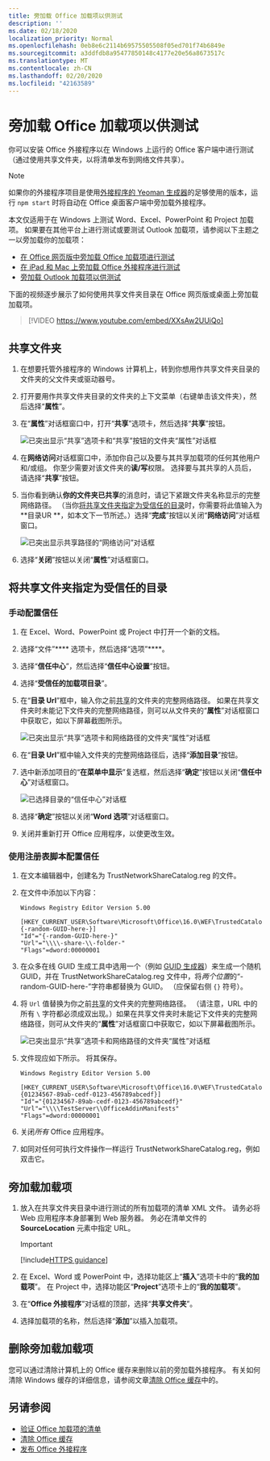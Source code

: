 ```yaml
---
title: 旁加载 Office 加载项以供测试
description: ''
ms.date: 02/18/2020
localization_priority: Normal
ms.openlocfilehash: 0eb8e6c2114b69575505508f05ed701f74b6849e
ms.sourcegitcommit: a3ddfdb8a95477850148c4177e20e56a8673517c
ms.translationtype: MT
ms.contentlocale: zh-CN
ms.lasthandoff: 02/20/2020
ms.locfileid: "42163589"
---
```

# <a name="sideload-office-add-ins-for-testing"></a>旁加载 Office 加载项以供测试

你可以安装 Office 外接程序以在 Windows 上运行的 Office 客户端中进行测试（通过使用共享文件夹，以将清单发布到网络文件共享）。

> [!NOTE]
> 如果你的外接程序项目是使用[外接程序的 Yeoman 生成器](https://github.com/OfficeDev/generator-office)的足够使用的版本，运行 `npm start` 时将自动在 Office 桌面客户端中旁加载外接程序。

本文仅适用于在 Windows 上测试 Word、Excel、PowerPoint 和 Project 加载项。 如果要在其他平台上进行测试或要测试 Outlook 加载项，请参阅以下主题之一以旁加载你的加载项：

- [在 Office 网页版中旁加载 Office 加载项进行测试](sideload-office-add-ins-for-testing.md)
- [在 iPad 和 Mac 上旁加载 Office 外接程序进行测试](sideload-an-office-add-in-on-ipad-and-mac.md)
- [旁加载 Outlook 加载项以供测试](../outlook/sideload-outlook-add-ins-for-testing.md)

下面的视频逐步展示了如何使用共享文件夹目录在 Office 网页版或桌面上旁加载加载项。  

> [!VIDEO https://www.youtube.com/embed/XXsAw2UUiQo]

## <a name="share-a-folder"></a>共享文件夹

1. 在想要托管外接程序的 Windows 计算机上，转到你想用作共享文件夹目录的文件夹的父文件夹或驱动器号。

2. 打开要用作共享文件夹目录的文件夹的上下文菜单（右键单击该文件夹），然后选择“**属性**”。

3. 在“**属性**”对话框窗口中，打开“**共享**”选项卡，然后选择“**共享**”按钮。

    ![已突出显示“共享”选项卡和“共享”按钮的文件夹“属性”对话框](../images/sideload-windows-properties-dialog.png)

4. 在**网络访问**对话框窗口中，添加你自己以及要与其共享加载项的任何其他用户和/或组。 你至少需要对该文件夹的**读/写**权限。 选择要与其共享的人员后，请选择“**共享**”按钮。

5. 当你看到确认**你的文件夹已共享**的消息时，请记下紧跟文件夹名称显示的完整网络路径。 （当你[将共享文件夹指定为受信任的目录](#specify-the-shared-folder-as-a-trusted-catalog)时，你需要将此值输入为**目录UR **，如本文下一节所述。）选择“**完成**”按钮以关闭“**网络访问**”对话框窗口。

   ![已突出显示共享路径的“网络访问”对话框](../images/sideload-windows-network-access-dialog.png)

6. 选择“**关闭**”按钮以关闭“**属性**”对话框窗口。

## <a name="specify-the-shared-folder-as-a-trusted-catalog"></a>将共享文件夹指定为受信任的目录

### <a name="configure-the-trust-manually"></a>手动配置信任

1. 在 Excel、Word、PowerPoint 或 Project 中打开一个新的文档。

2. 选择“文件”**** 选项卡，然后选择“选项”****。

3. 选择“**信任中心**”，然后选择“**信任中心设置**”按钮。

4. 选择“**受信任的加载项目录**”。

5. 在“**目录 Url**”框中，输入你之前[共享](#share-a-folder)的文件夹的完整网络路径。 如果在共享文件夹时未能记下文件夹的完整网络路径，则可以从文件夹的“**属性**”对话框窗口中获取它，如以下屏幕截图所示。

    ![已突出显示“共享”选项卡和网络路径的文件夹“属性”对话框](../images/sideload-windows-properties-dialog-2.png)

6. 在“**目录 Url**”框中输入文件夹的完整网络路径后，选择“**添加目录**”按钮。

7. 选中新添加项目的“**在菜单中显示**”复选框，然后选择“**确定**”按钮以关闭“**信任中心**”对话框窗口。 

    ![已选择目录的“信任中心”对话框](../images/sideload-windows-trust-center-dialog.png)

8. 选择“**确定**”按钮以关闭“**Word 选项**”对话框窗口。

9. 关闭并重新打开 Office 应用程序，以使更改生效。

### <a name="configure-the-trust-with-a-registry-script"></a>使用注册表脚本配置信任

1. 在文本编辑器中，创建名为 TrustNetworkShareCatalog.reg 的文件。

2. 在文件中添加以下内容：

    ```
    Windows Registry Editor Version 5.00

    [HKEY_CURRENT_USER\Software\Microsoft\Office\16.0\WEF\TrustedCatalogs\{-random-GUID-here-}]
    "Id"="{-random-GUID-here-}"
    "Url"="\\\\-share-\\-folder-"
    "Flags"=dword:00000001
    ```
3. 在众多在线 GUID 生成工具中选用一个（例如 [GUID 生成器](https://guidgenerator.com/)）来生成一个随机 GUID，并在 TrustNetworkShareCatalog.reg 文件中，将*两个位置*的“-random-GUID-here-”字符串都替换为 GUID。 （应保留右侧 `{}` 符号）。

4. 将 `Url` 值替换为你之前[共享](#share-a-folder)的文件夹的完整网络路径。 （请注意，URL 中的所有 `\` 字符都必须成双出现。）如果在共享文件夹时未能记下文件夹的完整网络路径，则可从文件夹的“**属性**”对话框窗口中获取它，如以下屏幕截图所示。

    ![已突出显示“共享”选项卡和网络路径的文件夹“属性”对话框](../images/sideload-windows-properties-dialog-2.png)

5. 文件现应如下所示。 将其保存。

    ```
    Windows Registry Editor Version 5.00

    [HKEY_CURRENT_USER\Software\Microsoft\Office\16.0\WEF\TrustedCatalogs\{01234567-89ab-cedf-0123-456789abcedf}]
    "Id"="{01234567-89ab-cedf-0123-456789abcedf}"
    "Url"="\\\\TestServer\\OfficeAddinManifests"
    "Flags"=dword:00000001
    ```

6. 关闭*所有* Office 应用程序。

7. 如同对任何可执行文件操作一样运行 TrustNetworkShareCatalog.reg，例如双击它。

## <a name="sideload-your-add-in"></a>旁加载加载项

1. 放入在共享文件夹目录中进行测试的所有加载项的清单 XML 文件。 请务必将 Web 应用程序本身部署到 Web 服务器。 务必在清单文件的 **SourceLocation** 元素中指定 URL。

    > [!IMPORTANT]
    > [!include[HTTPS guidance](../includes/https-guidance.md)]

2. 在 Excel、Word 或 PowerPoint 中，选择功能区上“**插入**”选项卡中的“**我的加载项**”。 在 Project 中，选择功能区“**Project**”选项卡上的“**我的加载项**”。

3. 在“**Office 外接程序**”对话框的顶部，选择“**共享文件夹**”。

4. 选择加载项的名称，然后选择“**添加**”以插入加载项。

## <a name="remove-a-sideloaded-add-in"></a>删除旁加载加载项

您可以通过清除计算机上的 Office 缓存来删除以前的旁加载外接程序。 有关如何清除 Windows 缓存的详细信息，请参阅文章[清除 Office 缓存](clear-cache.md#clear-the-office-cache-on-windows)中的。

## <a name="see-also"></a>另请参阅

- [验证 Office 加载项的清单](troubleshoot-manifest.md)
- [清除 Office 缓存](clear-cache.md)
- [发布 Office 外接程序](../publish/publish.md)